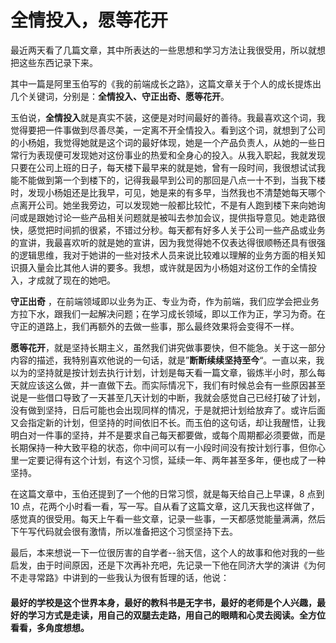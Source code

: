 # 全情投入，愿等花开

最近两天看了几篇文章，其中所表达的一些思想和学习方法让我很受用，所以就想把这些东西记录下来。

其中一篇是阿里玉伯写的《我的前端成长之路》，这篇文章关于个人的成长提炼出几个关键词，分别是：**全情投入、守正出奇、愿等花开**。

玉伯说，**全情投入**就是真实不装，这便是对时间最好的善待。我最喜欢这个词，我觉得要把一件事做到尽善尽美，一定离不开全情投入。看到这个词，就想到了公司的小杨姐，我觉得她就是这个词的最好体现，她是一个产品负责人，从她的一些日常行为表现便可发现她对这份事业的热爱和全身心的投入。从我入职起，我就发现只要在公司上班的日子，每天楼下最早来的就是她，曾有一段时间，我很想试试我能不能做到第一个到楼下的，记得我最早到公司的那回是八点一十不到，当我下楼时，发现小杨姐还是比我早，可见，她是来的有多早，当然我也不清楚她每天哪个点离开公司。她坐我旁边，可以发现她一般都比较忙，不是有人跑到楼下来向她询问或是跟她讨论一些产品相关问题就是被叫去参加会议，提供指导意见。她走路很快，感觉把时间抓的很紧，不错过分秒。每天都有好多人关于公司一些产品或业务的宣讲，我最喜欢听的就是她的宣讲，因为我觉得她不仅表达得很顺畅还具有很强的逻辑思维，我对于她讲的一些对技术人员来说比较难以理解的业务方面的相关知识摄入量会比其他人讲的要多。我想，或许就是因为小杨姐对这份工作的全情投入，才成就了现在的她吧。

**守正出奇** ，在前端领域即以业务为正、专业为奇，作为前端，我们应学会把业务方拉下水，跟我们一起解决问题；在学习成长领域，即以工作为正，学习为奇。在守正的道路上，我们再额外的去做一些事，那么最终效果将会变得不一样。

**愿等花开**，就是坚持长期主义，虽然我们讲究做事要快，但不能急。关于这一部分内容的描述，我特别喜欢他说的一句话，就是”**断断续续坚持至今**“。一直以来，我以为的坚持就是按计划去执行计划，计划是每天看一篇文章，锻炼半小时，那么每天就应该这么做，并一直做下去。而实际情况下，我们有时候总会有一些原因甚至说是一些借口导致了一天甚至几天计划的中断，我就会感觉自己已经打破了计划，没有做到坚持，日后可能也会出现同样的情况，于是就把计划给放弃了。或许后面又会指定新的计划，但坚持的时间依旧不长。而玉伯的这句话，却让我醒悟，让我明白对一件事的坚持，并不是要求自己每天都要做，或每个周期都必须要做，而是长期保持一种大致平稳的状态，你中间可以有一小段时间没有按计划行事，但你心里一定要记得有这个计划，有这个习惯，延续一年、两年甚至多年，便也成了一种坚持。

在这篇文章中，玉伯还提到了一个他的日常习惯，就是每天给自己上早课，8 点到 10 点，花两个小时看一看，写一写。自从看了这篇文章，这几天我也这样做了，感觉真的很受用。每天上午看一些文章，记录一些事，一天都感觉能量满满，然后下午写代码就会很有激情，所以准备把这个习惯坚持下去。

最后，本来想说一下一位很厉害的自学者--翁天信，这个人的故事和他对我的一些启发，由于时间原因，还是下次再补充吧，先记录一下他在同济大学的演讲《为何不走寻常路》中讲到的一些我认为很有哲理的话，他说：

#### 最好的学校是这个世界本身，最好的教科书是无字书，最好的老师是个人兴趣，最好的学习方式是走读，用自己的双腿去走路，用自己的眼睛和心灵去阅读。全方位看看，多角度想想。
